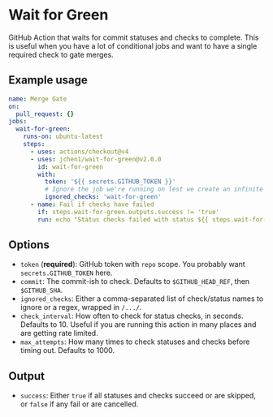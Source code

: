 # Wait for Green

GitHub Action that waits for commit statuses and checks to complete. This is useful when you have a lot of conditional jobs and want to have a single required check to gate merges.

## Example usage

```yaml
name: Merge Gate
on:
  pull_request: {}
jobs:
  wait-for-green:
    runs-on: ubuntu-latest
    steps:
      - uses: actions/checkout@v4
      - uses: jchen1/wait-for-green@v2.0.0
        id: wait-for-green
        with:
          token: '${{ secrets.GITHUB_TOKEN }}'
          # Ignore the job we're running on lest we create an infinite loop
          ignored_checks: 'wait-for-green'
      - name: Fail if checks have failed
        if: steps.wait-for-green.outputs.success != 'true'
        run: echo "Status checks failed with status ${{ steps.wait-for-green.outputs.success }}!" && exit 1
```

## Options

- `token` (**required**): GitHub token with `repo` scope. You probably want `secrets.GITHUB_TOKEN` here.
- `commit`: The commit-ish to check. Defaults to `$GITHUB_HEAD_REF`, then `$GITHUB_SHA`.
- `ignored_checks`: Either a comma-separated list of check/status names to ignore or a regex, wrapped in `/.../`.
- `check_interval`: How often to check for status checks, in seconds. Defaults to 10. Useful if you are running this action in many places and are getting rate limited.
- `max_attempts`: How many times to check statuses and checks before timing out. Defaults to 1000.

## Output

- `success`: Either `true` if all statuses and checks succeed or are skipped, or `false` if any fail or are cancelled.
